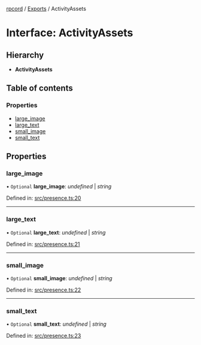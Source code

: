 [rpcord](../README.md) / [Exports](../modules.md) / ActivityAssets

# Interface: ActivityAssets

## Hierarchy

* **ActivityAssets**

## Table of contents

### Properties

- [large\_image](activityassets.md#large_image)
- [large\_text](activityassets.md#large_text)
- [small\_image](activityassets.md#small_image)
- [small\_text](activityassets.md#small_text)

## Properties

### large\_image

• `Optional` **large\_image**: *undefined* \| *string*

Defined in: [src/presence.ts:20](https://github.com/DjDeveloperr/RPCord/blob/280c12e/src/presence.ts#L20)

___

### large\_text

• `Optional` **large\_text**: *undefined* \| *string*

Defined in: [src/presence.ts:21](https://github.com/DjDeveloperr/RPCord/blob/280c12e/src/presence.ts#L21)

___

### small\_image

• `Optional` **small\_image**: *undefined* \| *string*

Defined in: [src/presence.ts:22](https://github.com/DjDeveloperr/RPCord/blob/280c12e/src/presence.ts#L22)

___

### small\_text

• `Optional` **small\_text**: *undefined* \| *string*

Defined in: [src/presence.ts:23](https://github.com/DjDeveloperr/RPCord/blob/280c12e/src/presence.ts#L23)
